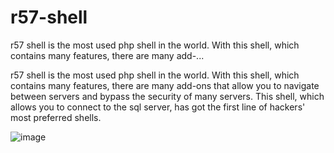 # r57-shell
r57 shell is the most used php shell in the world. With this shell, which contains many features, there are many add-...

r57 shell is the most used php shell in the world. With this shell, which contains many features, there are many add-ons that allow you to navigate between servers and bypass the security of many servers. This shell, which allows you to connect to the sql server, has got the first line of hackers' most preferred shells.

![image](https://user-images.githubusercontent.com/91090392/135725217-855dbf71-d198-4d2c-bdbb-d4090adfb684.png)
